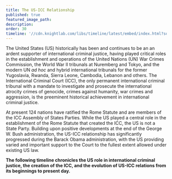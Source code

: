 ```yaml
---
title: The US-ICC Relationship
published: true
featured_image_path:
description:
order: 30
timeline: '//cdn.knightlab.com/libs/timeline/latest/embed/index.html?source=0AtZ5yV_Pso2idDZQRXNfUzQxd3JTQzhhMXg5UEpVYmc&font=Bevan-PotanoSans&maptype=toner&lang=en&height=900'
---
```



The United States (US) historically has been and continues to be an an ardent supporter of international criminal justice, having played critical roles in the establishment and operations of the United Nations (UN) War Crimes Commission, the World War II tribunals at Nuremberg and Tokyo, and the modern UN *ad hoc* and hybrid international tribunals for the former Yugoslavia, Rwanda, Sierra Leone, Cambodia, Lebanon and others. The International Criminal Court (ICC), the only permanent international criminal tribunal with a mandate to investigate and prosecute the international atrocity crimes of genocide, crimes against humanity, war crimes and aggression, is the preeminent historical achievement in international criminal justice.

At present 124 nations have ratified the Rome Statute and are members of the ICC Assembly of States Parties. While the US played a central role in the establishment of the Rome Statute that created the ICC, the US is not a State Party. Building upon positive developments at the end of the George W. Bush administration, the US-ICC relationship has significantly progressed during the Barack Obama administration, with the US providing varied and important support to the Court to the fullest extent allowed under existing US law.

**The following timeline chronicles the US role in international criminal justice, the creation of the ICC, and the evolution of US-ICC relations from its beginnings to present day.**